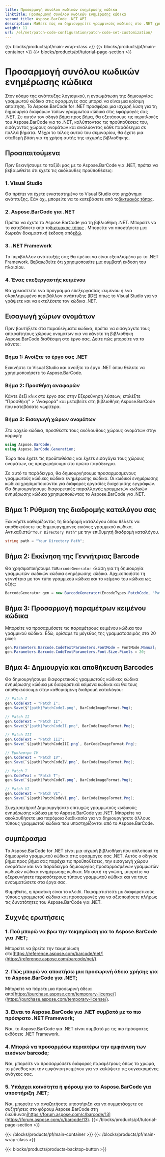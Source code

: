 ```yaml
---
title: Προσαρμογή συνόλου κωδικών ενημέρωσης κώδικα
linktitle: Προσαρμογή συνόλου κωδικών ενημέρωσης κώδικα
second_title: Aspose.BarCode .NET API
description: Μάθετε πώς να δημιουργείτε γραμμικούς κώδικες στο .NET χρησιμοποιώντας το Aspose.BarCode. Προσαρμόστε και ενσωματώστε τους γραμμωτούς κώδικες στις εφαρμογές σας χωρίς κόπο.
weight: 11
url: /el/net/patch-code-configuration/patch-code-set-customization/
---
```


{{< blocks/products/pf/main-wrap-class >}}
{{< blocks/products/pf/main-container >}}
{{< blocks/products/pf/tutorial-page-section >}}

# Προσαρμογή συνόλου κωδικών ενημέρωσης κώδικα


Στον κόσμο της ανάπτυξης λογισμικού, η ενσωμάτωση της δημιουργίας γραμμωτού κώδικα στις εφαρμογές σας μπορεί να είναι μια κρίσιμη απαίτηση. Το Aspose.BarCode for .NET προσφέρει μια ισχυρή λύση για τη δημιουργία διαφόρων τύπων γραμμωτού κώδικα στις εφαρμογές σας .NET. Σε αυτόν τον οδηγό βήμα προς βήμα, θα εξετάσουμε τις περιπλοκές του Aspose.BarCode για το .NET, καλύπτοντας τις προϋποθέσεις του, εισάγοντας χώρους ονομάτων και αναλύοντας κάθε παράδειγμα σε πολλά βήματα. Μέχρι το τέλος αυτού του σεμιναρίου, θα έχετε μια σταθερή βάση για τη χρήση αυτής της ισχυρής βιβλιοθήκης.

## Προαπαιτούμενα

Πριν ξεκινήσουμε το ταξίδι μας με το Aspose.BarCode για .NET, πρέπει να βεβαιωθείτε ότι έχετε τις ακόλουθες προϋποθέσεις:

### 1. Visual Studio
 Θα πρέπει να έχετε εγκατεστημένο το Visual Studio στο μηχάνημα ανάπτυξης. Εάν όχι, μπορείτε να το κατεβάσετε από το[δικτυακός τόπος](https://visualstudio.microsoft.com/).

### 2. Aspose.BarCode για .NET
 Πρέπει να έχετε το Aspose.BarCode για τη βιβλιοθήκη .NET. Μπορείτε να το κατεβάσετε από το[δικτυακός τόπος](https://releases.aspose.com/barcode/net/) . Μπορείτε να αποκτήσετε μια δωρεάν δοκιμαστική έκδοση από[εδώ](https://releases.aspose.com/).

### 3. .NET Framework
Το περιβάλλον ανάπτυξής σας θα πρέπει να είναι εξοπλισμένο με το .NET Framework. Βεβαιωθείτε ότι χρησιμοποιείτε μια συμβατή έκδοση του πλαισίου.

### 4. Ένας επεξεργαστής κειμένου
Θα χρειαστείτε ένα πρόγραμμα επεξεργασίας κειμένου ή ένα ολοκληρωμένο περιβάλλον ανάπτυξης (IDE) όπως το Visual Studio για να γράψετε και να εκτελέσετε τον κώδικα .NET.

## Εισαγωγή χώρων ονομάτων

Πριν βουτήξετε στα παραδείγματα κώδικα, πρέπει να εισαγάγετε τους απαραίτητους χώρους ονομάτων για να κάνετε τη βιβλιοθήκη Aspose.BarCode διαθέσιμη στο έργο σας. Δείτε πώς μπορείτε να το κάνετε:

### Βήμα 1: Ανοίξτε το έργο σας .NET
Εκκινήστε το Visual Studio και ανοίξτε το έργο .NET όπου θέλετε να χρησιμοποιήσετε το Aspose.BarCode.

### Βήμα 2: Προσθήκη αναφορών
Κάντε δεξί κλικ στο έργο σας στην Εξερεύνηση λύσεων, επιλέξτε "Προσθήκη" > "Αναφορά" και μεταβείτε στη βιβλιοθήκη Aspose.BarCode που κατεβάσατε νωρίτερα.

### Βήμα 3: Εισαγωγή χώρων ονομάτων
Στο αρχείο κώδικα, προσθέστε τους ακόλουθους χώρους ονομάτων στην κορυφή:

```csharp
using Aspose.BarCode;
using Aspose.BarCode.Generation;
```

Τώρα που έχετε τις προϋποθέσεις και έχετε εισαγάγει τους χώρους ονομάτων, ας προχωρήσουμε στο πρώτο παράδειγμα.

Σε αυτό το παράδειγμα, θα δημιουργήσουμε προσαρμοσμένους γραμμωτούς κώδικες κώδικα ενημέρωσης κώδικα. Οι κωδικοί ενημέρωσης κώδικα χρησιμοποιούνται για διάφορες εργασίες διαχείρισης εγγράφων. Θα δημιουργήσουμε διαφορετικές παραλλαγές γραμμωτών κωδικών ενημέρωσης κώδικα χρησιμοποιώντας το Aspose.BarCode για .NET.

## Βήμα 1: Ρύθμιση της διαδρομής καταλόγου σας

 Ξεκινήστε καθορίζοντας τη διαδρομή καταλόγου όπου θέλετε να αποθηκεύσετε τις δημιουργημένες εικόνες γραμμικού κώδικα. Αντικαθιστώ`"Your Directory Path"` με την επιθυμητή διαδρομή καταλόγου.

```csharp
string path = "Your Directory Path";
```

## Βήμα 2: Εκκίνηση της Γεννήτριας Barcode

 Θα χρησιμοποιήσουμε το`BarcodeGenerator` κλάση για τη δημιουργία γραμμωτών κωδικών κώδικα ενημέρωσης κώδικα. Αρχικοποιήστε τη γεννήτρια με τον τύπο γραμμικού κώδικα και το κείμενο του κώδικα ως εξής:

```csharp
BarcodeGenerator gen = new BarcodeGenerator(EncodeTypes.PatchCode, "Patch I");
```

## Βήμα 3: Προσαρμογή παραμέτρων κειμένου κώδικα

Μπορείτε να προσαρμόσετε τις παραμέτρους κειμένου κώδικα του γραμμικού κώδικα. Εδώ, ορίσαμε το μέγεθος της γραμματοσειράς στα 20 pixel:

```csharp
gen.Parameters.Barcode.CodeTextParameters.FontMode = FontMode.Manual;
gen.Parameters.Barcode.CodeTextParameters.Font.Size.Pixels = 20;
```

## Βήμα 4: Δημιουργία και αποθήκευση Barcodes

Θα δημιουργήσουμε διαφορετικούς γραμμωτούς κώδικες κώδικα ενημέρωσης κώδικα με διαφορετικά κείμενα κώδικα και θα τους αποθηκεύσουμε στην καθορισμένη διαδρομή καταλόγου:

```csharp
// Patch I
gen.CodeText = "Patch I";
gen.Save($"{path}PatchCodeI.png", BarCodeImageFormat.Png);

// Patch II
gen.CodeText = "Patch II";
gen.Save($"{path}PatchCodeII.png", BarCodeImageFormat.Png);

// Patch III
gen.CodeText = "Patch III";
gen.Save(`${path}PatchCodeIII.png`, BarCodeImageFormat.Png);

// Έμπλαστρο IV
gen.CodeText = "Patch IV";
gen.Save(`${path}PatchCodeIV.png`, BarCodeImageFormat.Png);

// Patch T
gen.CodeText = "Patch T";
gen.Save(`${path}PatchCodeT.png`, BarCodeImageFormat.Png);

// Patch VI
gen.CodeText = "Patch VI";
gen.Save(`${path}PatchCodeVI.png`, BarCodeImageFormat.Png);
```

Συγχαρητήρια! Δημιουργήσατε επιτυχώς γραμμωτούς κωδικούς ενημέρωσης κώδικα με το Aspose.BarCode για .NET. Μπορείτε να ακολουθήσετε μια παρόμοια διαδικασία για να δημιουργήσετε άλλους τύπους γραμμωτού κώδικα που υποστηρίζονται από το Aspose.BarCode.

## συμπέρασμα

Το Aspose.BarCode for .NET είναι μια ισχυρή βιβλιοθήκη που απλοποιεί τη δημιουργία γραμμωτού κώδικα στις εφαρμογές σας .NET. Αυτός ο οδηγός βήμα προς βήμα σάς παρέχει τις προϋποθέσεις, την εισαγωγή χώρου ονομάτων και ένα παράδειγμα δημιουργίας προσαρμοσμένων γραμμωτών κωδικών κώδικα ενημέρωσης κώδικα. Με αυτή τη γνώση, μπορείτε να εξερευνήσετε περισσότερους τύπους γραμμωτού κώδικα και να τους ενσωματώσετε στα έργα σας.

Θυμηθείτε, η πρακτική είναι το κλειδί. Πειραματιστείτε με διαφορετικούς τύπους γραμμωτού κώδικα και προσαρμογές για να αξιοποιήσετε πλήρως τις δυνατότητες του Aspose.BarCode για .NET.

## Συχνές ερωτήσεις

### 1. Πού μπορώ να βρω την τεκμηρίωση για το Aspose.BarCode για .NET;
 Μπορείτε να βρείτε την τεκμηρίωση στο[https://reference.aspose.com/barcode/net/](https://reference.aspose.com/barcode/net/).

### 2. Πώς μπορώ να αποκτήσω μια προσωρινή άδεια χρήσης για το Aspose.BarCode για .NET;
 Μπορείτε να πάρετε μια προσωρινή άδεια από[https://purchase.aspose.com/temporary-license/](https://purchase.aspose.com/temporary-license/).

### 3. Είναι το Aspose.BarCode για .NET συμβατό με το πιο πρόσφατο .NET Framework;
Ναι, το Aspose.BarCode για .NET είναι συμβατό με τις πιο πρόσφατες εκδόσεις .NET Framework.

### 4. Μπορώ να προσαρμόσω περαιτέρω την εμφάνιση των εικόνων barcode;
Ναι, μπορείτε να προσαρμόσετε διάφορες παραμέτρους όπως το χρώμα, το μέγεθος και την εμφάνιση κειμένου για να καλύψετε τις συγκεκριμένες ανάγκες σας.

### 5. Υπάρχει κοινότητα ή φόρουμ για το Aspose.BarCode για υποστήριξη .NET;
 Ναι, μπορείτε να αναζητήσετε υποστήριξη και να συμμετάσχετε σε συζητήσεις στο φόρουμ Aspose.BarCode στη διεύθυνση[https://forum.aspose.com/c/barcode/13](https://forum.aspose.com/c/barcode/13).
{{< /blocks/products/pf/tutorial-page-section >}}

{{< /blocks/products/pf/main-container >}}
{{< /blocks/products/pf/main-wrap-class >}}

{{< blocks/products/products-backtop-button >}}
